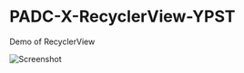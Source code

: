 # PADC-X-RecyclerView-YPST
Demo of RecyclerView

![Screenshot](https://user-images.githubusercontent.com/22901781/73045940-6183bd80-3e9e-11ea-8a0a-5f733b9850e6.png)
